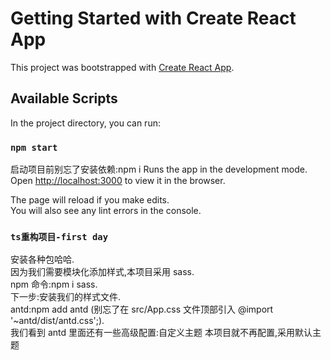 # Getting Started with Create React App

This project was bootstrapped with [Create React App](https://github.com/facebook/create-react-app).

## Available Scripts

In the project directory, you can run:

### `npm start`

启动项目前别忘了安装依赖:npm i
Runs the app in the development mode.\
Open [http://localhost:3000](http://localhost:3000) to view it in the browser.

The page will reload if you make edits.\
You will also see any lint errors in the console.

### `ts重构项目-first day`

安装各种包哈哈.\
因为我们需要模块化添加样式,本项目采用 sass.\
npm 命令:npm i sass.\
下一步:安装我们的样式文件.\
antd:npm add antd (别忘了在 src/App.css 文件顶部引入 @import '~antd/dist/antd.css';).\
我们看到 antd 里面还有一些高级配置:自定义主题 本项目就不再配置,采用默认主题
